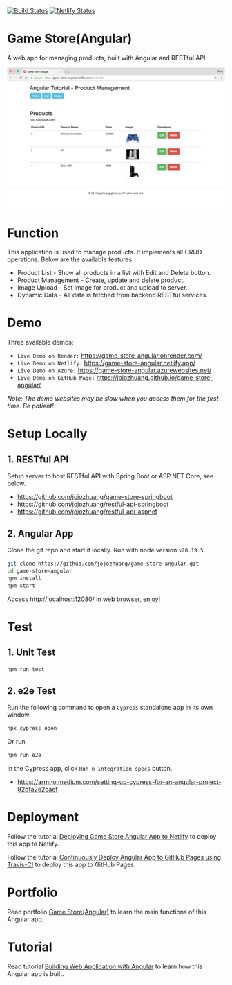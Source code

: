 [![Build Status](https://dev.azure.com/jojozhuang0911/portfolios/_apis/build/status%2Fjojozhuang.game-store-angular?branchName=main)](https://dev.azure.com/jojozhuang0911/portfolios/_build/latest?definitionId=2&branchName=main) [![Netlify Status](https://api.netlify.com/api/v1/badges/057b208a-32c7-4eaf-b4ef-054018e215fa/deploy-status)](https://app.netlify.com/projects/game-store-angular/deploys)

# Game Store(Angular)

A web app for managing products, built with Angular and RESTful API.

<kbd>![image](/src/assets/products.png)</kbd>

# Function

This application is used to manage products. It implements all CRUD operations. Below are the available features.

- Product List - Show all products in a list with Edit and Delete button.
- Product Management - Create, update and delete product.
- Image Upload - Set image for product and upload to server.
- Dynamic Data - All data is fetched from backend RESTful services.

# Demo

Three available demos:

- `Live Demo on Render:` <a href="https://game-store-angular.onrender.com/" target="\_blank">https://game-store-angular.onrender.com/</a>
- `Live Demo on Netlify:` <a href="https://game-store-angular.netlify.app/" target="\_blank">https://game-store-angular.netlify.app/</a>
- `Live Demo on Azure:` <a href="https://game-store-angular.azurewebsites.net/" target="\_blank">https://game-store-angular.azurewebsites.net/</a>
- `Live Demo on GitHub Page:` <a href="https://jojozhuang.github.io/game-store-angular/" target="\_blank">https://jojozhuang.github.io/game-store-angular/</a>

_Note: The demo websites may be slow when you access them for the first time. Be patient!_

# Setup Locally

## 1. RESTful API

Setup server to host RESTful API with Spring Boot or ASP.NET Core, see below.

- https://github.com/jojozhuang/game-store-springboot
- https://github.com/jojozhuang/restful-api-springboot
- https://github.com/jojozhuang/restful-api-aspnet

## 2. Angular App

Clone the git repo and start it locally. Run with node version `v20.19.5`.

```bash
git clone https://github.com/jojozhuang/game-store-angular.git
cd game-store-angular
npm install
npm start
```

Access http://localhost:12080/ in web browser, enjoy!

# Test

## 1. Unit Test

```sh
npm run test
```

## 2. e2e Test

Run the following command to open a `Cypress` standalone app in its own window.

```sh
npx cypress open
```

Or run

```sh
npm run e2e
```

In the Cypress app, click `Run n integration specs` button.

- https://armno.medium.com/setting-up-cypress-for-an-angular-project-92dfa2e2caef

# Deployment

Follow the tutorial [Deploying Game Store Angular App to Netlify](https://jojozhuang.github.io/tutorial/deploying-game-store-angular-app-to-netlify) to deploy this app to Netlify.

Follow the tutorial [Continuously Deploy Angular App to GitHub Pages using Travis-CI](https://jojozhuang.github.io/tutorial/continuously-deploy-angular-app-to-github-pages-using-travis-ci) to deploy this app to GitHub Pages.

# Portfolio

Read portfolio [Game Store(Angular)](https://jojozhuang.github.io/project/game-store-angular) to learn the main functions of this Angular app.

# Tutorial

Read tutorial [Building Web Application with Angular](https://jojozhuang.github.io/tutorial/building-web-application-with-angular) to learn how this Angular app is built.
